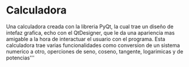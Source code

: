 # Calculadora

Una calculadora creada con la libreria PyQt, la cual trae un diseño de intefaz grafica, echo con el QtDesigner, que le da una apariencia mas amigable a la hora de interactuar el usuario con el programa. Esta calculadora trae varias funcionalidades como conversion de un sistema numerico a otro, operciones de seno, coseno, tangente, logarimicas y de potencias'''
